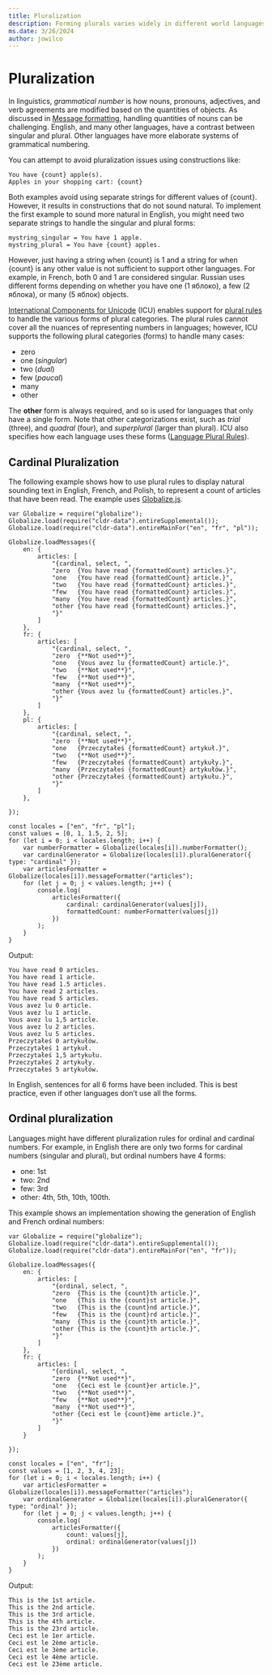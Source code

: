 ```yaml
---
title: Pluralization
description: Forming plurals varies widely in different world languages, and software must take the local language into account when combining text and numbers.
ms.date: 3/26/2024
author: jowilco
---
```


# Pluralization

In linguistics, *grammatical number* is how nouns, pronouns, adjectives, and verb agreements are modified based on the quantities of objects. As discussed in [Message formatting](message-formatting.md), handling quantities of nouns can be challenging. English, and many other languages, have a contrast between singular and plural. Other languages have more elaborate systems of grammatical numbering.

You can attempt to avoid pluralization issues using constructions like:

```text
You have {count} apple(s).
Apples in your shopping cart: {count}
```

Both examples avoid using separate strings for different values of {count}. However, it results in constructions that do not sound natural. To implement the first example to sound more natural in English, you might need two separate strings to handle the singular and plural forms:

```text
mystring_singular = You have 1 apple.
mystring_plural = You have {count} apples.
```

However, just having a string when {count} is 1 and a string for when {count} is any other value is not sufficient to support other languages. For example, in French, both 0 and 1 are considered singular. Russian uses different forms depending on whether you have one (1 яблоко), a few (2 яблока), or many (5 яблок) objects.

[International Components for Unicode](..\reference\icu.md) (ICU) enables support for [plural rules](https://cldr.unicode.org/index/cldr-spec/plural-rules) to handle the various forms of plural categories. The plural rules cannot cover all the nuances of representing numbers in languages; however, ICU supports the following plural categories (forms) to handle many cases:

- zero
- one (*singular*)
- two (*dual*)
- few (*paucal*)
- many
- other

The **other** form is always required, and so is used for languages that only have a single form. Note that other categorizations exist, such as *trial* (three), and *quadral* (four), and *superplural* (larger than plural). ICU also specifies how each language uses these forms ([Language Plural Rules](https://www.unicode.org/cldr/charts/latest/supplemental/language_plural_rules.html)).

## Cardinal Pluralization

The following example shows how to use plural rules to display natural sounding text in English, French, and Polish, to represent a count of articles that have been read. The example uses [Globalize.js](https://github.com/globalizejs).

```nodejs
var Globalize = require("globalize");
Globalize.load(require("cldr-data").entireSupplemental());
Globalize.load(require("cldr-data").entireMainFor("en", "fr", "pl"));

Globalize.loadMessages({
    en: {
        articles: [
            "{cardinal, select, ",
            "zero  {You have read {formattedCount} articles.}",
            "one   {You have read {formattedCount} article.}",
            "two   {You have read {formattedCount} articles.}",
            "few   {You have read {formattedCount} articles.}",
            "many  {You have read {formattedCount} articles.}",
            "other {You have read {formattedCount} articles.}",
            "}"
        ]
    },
    fr: {
        articles: [
            "{cardinal, select, ",
            "zero  {**Not used**}",
            "one   {Vous avez lu {formattedCount} article.}",
            "two   {**Not used**}",
            "few   {**Not used**}",
            "many  {**Not used**}",
            "other {Vous avez lu {formattedCount} articles.}",
            "}"
        ]
    },
    pl: {
        articles: [
            "{cardinal, select, ",
            "zero  {**Not used**}",
            "one   {Przeczytałeś {formattedCount} artykuł.}",
            "two   {**Not used**}",
            "few   {Przeczytałeś {formattedCount} artykuły.}",
            "many  {Przeczytałeś {formattedCount} artykułów.}",
            "other {Przeczytałeś {formattedCount} artykułu.}",
            "}"
        ]
    },

});

const locales = ["en", "fr", "pl"];
const values = [0, 1, 1.5, 2, 5];
for (let i = 0; i < locales.length; i++) {
    var numberFormatter = Globalize(locales[i]).numberFormatter();
    var cardinalGenerator = Globalize(locales[i]).pluralGenerator({ type: "cardinal" });
    var articlesFormatter = Globalize(locales[i]).messageFormatter("articles");
    for (let j = 0; j < values.length; j++) {
        console.log(
            articlesFormatter({
                cardinal: cardinalGenerator(values[j]),
                formattedCount: numberFormatter(values[j])
            })
        );
    }
}
```

Output:

```text
You have read 0 articles.
You have read 1 article.
You have read 1.5 articles.
You have read 2 articles.
You have read 5 articles.
Vous avez lu 0 article.
Vous avez lu 1 article.
Vous avez lu 1,5 article.
Vous avez lu 2 articles.
Vous avez lu 5 articles.
Przeczytałeś 0 artykułów.
Przeczytałeś 1 artykuł.
Przeczytałeś 1,5 artykułu.
Przeczytałeś 2 artykuły.
Przeczytałeś 5 artykułów.
```

In English, sentences for all 6 forms have been included. This is best practice, even if other languages don’t use all the forms.

## Ordinal pluralization

Languages might have different pluralization rules for ordinal and cardinal numbers. For example, in English there are only two forms for cardinal numbers (singular and plural), but ordinal numbers have 4 forms:

- one: 1st
- two: 2nd
- few: 3rd
- other: 4th, 5th, 10th, 100th.

This example shows an implementation showing the generation of English and French ordinal numbers:

```nodejs
var Globalize = require("globalize");
Globalize.load(require("cldr-data").entireSupplemental());
Globalize.load(require("cldr-data").entireMainFor("en", "fr"));

Globalize.loadMessages({
    en: {
        articles: [
            "{ordinal, select, ",
            "zero  {This is the {count}th article.}",
            "one   {This is the {count}st article.}",
            "two   {This is the {count}nd article.}",
            "few   {This is the {count}rd article.}",
            "many  {This is the {count}th article.}",
            "other {This is the {count}th article.}",
            "}"
        ]
    },
    fr: {
        articles: [
            "{ordinal, select, ",
            "zero  {**Not used**}",
            "one   {Ceci est le {count}er article.}",
            "two   {**Not used**}",
            "few   {**Not used**}",
            "many  {**Not used**}",
            "other {Ceci est le {count}ème article.}",
            "}"
        ]
    }

});

const locales = ["en", "fr"];
const values = [1, 2, 3, 4, 23];
for (let i = 0; i < locales.length; i++) {
    var articlesFormatter = Globalize(locales[i]).messageFormatter("articles");
    var ordinalGenerator = Globalize(locales[i]).pluralGenerator({ type: "ordinal" });
    for (let j = 0; j < values.length; j++) {
        console.log(
            articlesFormatter({
                count: values[j],
                ordinal: ordinalGenerator(values[j])
            })
        );
    }
}
```

Output:

```text
This is the 1st article.
This is the 2nd article.
This is the 3rd article.
This is the 4th article.
This is the 23rd article.
Ceci est le 1er article.
Ceci est le 2ème article.
Ceci est le 3ème article.
Ceci est le 4ème article.
Ceci est le 23ème article.
```
